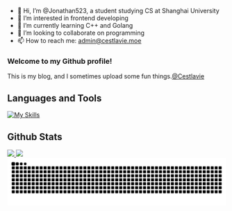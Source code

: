 - 👋 Hi, I’m @Jonathan523, a student studying CS at Shanghai University
- 👀 I’m interested in frontend developing
- 🌱 I’m currently learning C++ and Golang
- 💞️ I’m looking to collaborate on programming
- 📫 How to reach me: admin@cestlavie.moe
  
### Welcome to my Github profile! 
This is my blog, and I sometimes upload some fun things.[@Cestlavie](https://www.cestlavie.moe)

## Languages and Tools  
[![My Skills](https://skillicons.dev/icons?i=cpp,python,go,kotlin,docker,github,linux,react,vite,nodejs,typescript)](https://skillicons.dev)


## Github Stats  

<a href="https://github.com/laplace825/"> 
  <img wide="50%" height=200px src="https://github-readme-stats.vercel.app/api?username=Jonathan523&theme=algolia&show_icons=true&?count_private=true?" />
</a>
<a href="https://github.com/laplace825/">
  <img wide="50%" height=200px src="https://github-readme-stats.vercel.app/api/top-langs/?username=Jonathan523&layout=compact&theme=algolia&hide=html,scss,css,javascript,jupyter%20notebook,makefile,shell" />
</a>

<picture>
  <source media="(prefers-color-scheme: dark)" srcset="https://raw.githubusercontent.com/Jonathan523/Jonathan523/output/github-contribution-grid-snake-dark.svg">
  <source media="(prefers-color-scheme: light)" srcset="https://raw.githubusercontent.com/Jonathan523/Jonathan523/output/github-contribution-grid-snake.svg">
  <img alt="github contribution grid snake animation" src="https://raw.githubusercontent.com/Jonathan523/Jonathan523/output/github-contribution-grid-snake.svg">
</picture>
<!---
Jonathan523/Jonathan523 is a ✨ special ✨ repository because its `README.md` (this file) appears on your GitHub profile.
You can click the Preview link to take a look at your changes.
--->
